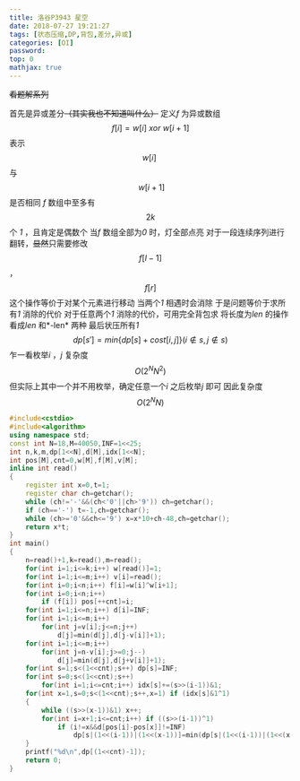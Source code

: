 ```yaml
---
title: 洛谷P3943 星空
date: 2018-07-27 19:21:27
tags: [状态压缩,DP,背包,差分,异或]
categories: [OI]
password:
top: 0
mathjax: true
---
```

~~看题解系列~~

首先是异或差分~~（其实我也不知道叫什么）~~
定义*f* 为异或数组
$$
f\left [ i \right ]=w\left [ i \right ]\  xor \ w\left [ i+1 \right ]
$$
表示$$w\left [ i \right ]\ $$ 与$$\ w\left [ i+1 \right ]$$ 是否相同
*f* 数组中至多有 $$ 2k $$ 个 *1* ，且肯定是偶数个
当*f* 数组全部为*0* 时，灯全部点亮
对于一段连续序列进行翻转，~~显然~~只需要修改$$f\left [ l-1 \right ]$$，$$f\left [ r \right ]$$
这个操作等价于对某个元素进行移动
当两个*1* 相遇时会消除
于是问题等价于求所有*1* 消除的代价
对于任意两个*1* 消除的代价，可用完全背包求
将长度为*len* 的操作看成*len* 和*-len* 两种
最后状压所有*1* 
$$
dp\left [ s' \right ]=min\left \{ dp\left [ s \right ] +cost\left [ i,j \right ]\right \}\left ( i\notin s,j\notin s \right )
$$
乍一看枚举*i* ，*j* 复杂度$$O\left ( 2^{N}N^{2} \right )$$
但实际上其中一个并不用枚举，确定任意一个*i* 之后枚举*j* 即可
因此复杂度$$O\left ( 2^{N}N \right )$$
<!--more-->
```c++
#include<cstdio>
#include<algorithm>
using namespace std;
const int N=18,M=40050,INF=1<<25;
int n,k,m,dp[1<<N],d[M],idx[1<<N];
int pos[M],cnt=0,w[M],f[M],v[M];
inline int read()
{
    register int x=0,t=1;
    register char ch=getchar();
    while (ch!='-'&&(ch<'0'||ch>'9')) ch=getchar();
    if (ch=='-') t=-1,ch=getchar();
    while (ch>='0'&&ch<='9') x=x*10+ch-48,ch=getchar();
    return x*t;
}
int main()
{
    n=read()+1,k=read(),m=read();
    for(int i=1;i<=k;i++) w[read()]=1;
    for(int i=1;i<=m;i++) v[i]=read();
    for(int i=0;i<n;i++) f[i]=w[i]^w[i+1];
    for(int i=0;i<n;i++) 
        if (f[i]) pos[++cnt]=i;
    for(int i=1;i<=n;i++) d[i]=INF;
    for(int i=1;i<=m;i++)
        for(int j=v[i];j<=n;j++)
            d[j]=min(d[j],d[j-v[i]]+1);
    for(int i=1;i<=m;i++)
        for(int j=n-v[i];j>=0;j--)
            d[j]=min(d[j],d[j+v[i]]+1);
    for(int s=1;s<(1<<cnt);s++) dp[s]=INF;
    for(int s=0;s<(1<<cnt);s++)
        for(int i=1;i<=cnt;i++) idx[s]+=(s>>(i-1))&1;
    for(int x=1,s=0;s<(1<<cnt);s++,x=1) if (idx[s]&1^1)
    {
        while ((s>>(x-1))&1) x++;
        for(int i=x+1;i<=cnt;i++) if ((s>>(i-1))^1)
            if (i!=x&&d[pos[i]-pos[x]]!=INF)
                dp[s|(1<<(i-1))|(1<<(x-1))]=min(dp[s|(1<<(i-1))|(1<<(x-1))],dp[s]+d[pos[i]-pos[x]]);
    }
    printf("%d\n",dp[(1<<cnt)-1]);
    return 0;
}
```

